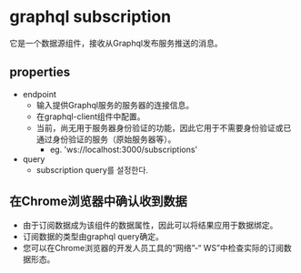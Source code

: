 # graphql subscription

它是一个数据源组件，接收从Graphql发布服务推送的消息。

## properties

- endpoint
  - 输入提供Graphql服务的服务器的连接信息。
  - 在graphql-client组件中配置。
  - 当前，尚无用于服务器身份验证的功能，因此它用于不需要身份验证或已通过身份验证的服务（原始服务器等）。
    - eg. 'ws://localhost:3000/subscriptions'
- query
  - subscription query를 설정한다.

## 在Chrome浏览器中确认收到数据

- 由于订阅数据成为该组件的数据属性，因此可以将结果应用于数据绑定。
- 订阅数据的类型由graphql query确定。
- 您可以在Chrome浏览器的开发人员工具的“网络”-“ WS”中检查实际的订阅数据形态。